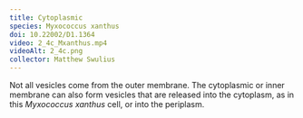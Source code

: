```yaml
---
title: Cytoplasmic
species: Myxococcus xanthus 
doi: 10.22002/D1.1364
video: 2_4c_Mxanthus.mp4
videoAlt: 2_4c.png
collector: Matthew Swulius
---
```


Not all vesicles come from the outer membrane. The cytoplasmic or inner membrane can also form vesicles that are released into the cytoplasm, as in this *Myxococcus xanthus* cell, or into the periplasm.

